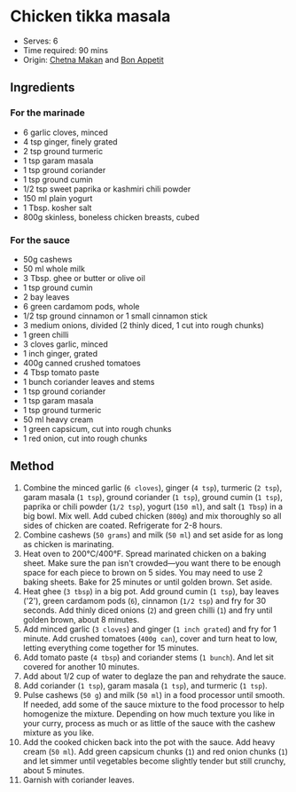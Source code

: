 # Chicken tikka masala
* Serves: 6
* Time required: 90 mins
* Origin: [Chetna Makan](https://www.youtube.com/watch?v=PTK6Yr-St8s) and [Bon Appetit](https://www.bonappetit.com/recipe/chicken-tikka-masala)

## Ingredients
### For the marinade
* 6 garlic cloves, minced
* 4 tsp ginger, finely grated
* 2 tsp ground turmeric
* 1 tsp garam masala
* 1 tsp ground coriander
* 1 tsp ground cumin
* 1/2 tsp sweet paprika or kashmiri chili powder
* 150 ml plain yogurt
* 1 Tbsp. kosher salt
* 800g skinless, boneless chicken breasts, cubed

### For the sauce
* 50g cashews
* 50 ml whole milk
* 3 Tbsp. ghee or butter or olive oil
* 1 tsp ground cumin
* 2 bay leaves
* 6 green cardamom pods, whole
* 1/2 tsp ground cinnamon or 1 small cinnamon stick
* 3 medium onions, divided (2 thinly diced, 1 cut into rough chunks)
* 1 green chilli
* 3 cloves garlic, minced
* 1 inch ginger, grated
* 400g canned crushed tomatoes 
* 4 Tbsp tomato paste
* 1 bunch coriander leaves and stems
* 1 tsp ground coriander
* 1 tsp garam masala
* 1 tsp ground turmeric
* 50 ml heavy cream
* 1 green capsicum, cut into rough chunks
* 1 red onion, cut into rough chunks

## Method
1. Combine the minced garlic (`6 cloves`), ginger (`4 tsp`), turmeric (`2 tsp`), garam masala (`1 tsp`), ground coriander (`1 tsp`), ground cumin (`1 tsp`), paprika or chili powder (`1/2 tsp`), yogurt (`150 ml`), and salt (`1 Tbsp`) in a big bowl. Mix well. Add cubed chicken (`800g`) and mix thoroughly so all sides of chicken are coated. Refrigerate for 2-8 hours.
1. Combine cashews (`50 grams`) and milk (`50 ml`) and set aside for as long as chicken is marinating.
1. Heat oven to 200°C/400°F. Spread marinated chicken on a baking sheet. Make sure the pan isn't crowded—you want there to be enough space for each piece to brown on 5 sides. You may need to use 2 baking sheets. Bake for 25 minutes or until golden brown. Set aside.
1. Heat ghee (`3 tbsp`) in a big pot. Add ground cumin (`1 tsp`), bay leaves ('2'), green cardamom pods (`6`), cinnamon (`1/2 tsp`) and fry for 30 seconds. Add thinly diced onions (`2`) and green chilli (`1`) and fry until golden brown, about 8 minutes.
1. Add minced garlic (`3 cloves`) and ginger (`1 inch grated`) and fry for 1 minute. Add crushed tomatoes (`400g can`), cover and turn heat to low, letting everything come together for 15 minutes.
3. Add tomato paste (`4 tbsp`) and coriander stems (`1 bunch`). And let sit covered for another 10 minutes.
4. Add about 1/2 cup of water to deglaze the pan and rehydrate the sauce.
5. Add coriander (`1 tsp`), garam masala (`1 tsp`), and turmeric (`1 tsp`).
6. Pulse cashews (`50 g`) and milk (`50 ml`) in a food processor until smooth. If needed, add some of the sauce mixture to the food processor to help homogenize the mixture. Depending on how much texture you like in your curry, process as much or as little of the sauce with the cashew mixture as you like.
7. Add the cooked chicken back into the pot with the sauce. Add heavy cream (`50 ml`). Add green capsicum chunks (`1`) and red onion chunks (`1`) and let simmer until vegetables become slightly tender but still crunchy, about 5 minutes.
8. Garnish with coriander leaves.
